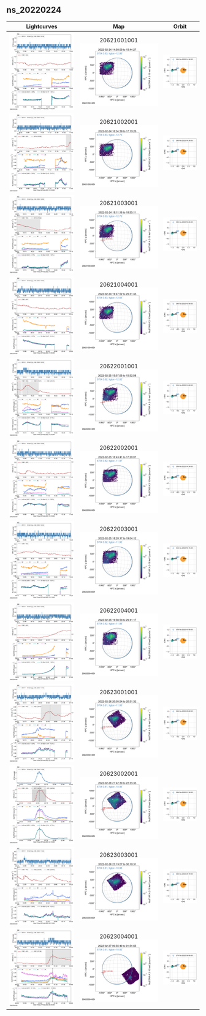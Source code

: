 ## ns_20220224
|  Lightcurves |  Map | Orbit |
|:---:|:---:|:---:|
|[![](ltc_20220224_1450_20621001001_ngs.png)](ltc_20220224_1450_20621001001_ngs.png)|20621001001<br/>[![](map_20220224_1450_20621001001_ngs.png)](map_20220224_1450_20621001001_ngs.png)|[![](orbeph_20220224_1450_20621001001_ngs.png)](orbeph_20220224_1450_20621001001_ngs.png)|
|[![](ltc_20220224_1625_20621002001_ngs.png)](ltc_20220224_1625_20621002001_ngs.png)|20621002001<br/>[![](map_20220224_1625_20621002001_ngs.png)](map_20220224_1625_20621002001_ngs.png)|[![](orbeph_20220224_1625_20621002001_ngs.png)](orbeph_20220224_1625_20621002001_ngs.png)|
|[![](ltc_20220224_1805_20621003001_ngs.png)](ltc_20220224_1805_20621003001_ngs.png)|20621003001<br/>[![](map_20220224_1805_20621003001_ngs.png)](map_20220224_1805_20621003001_ngs.png)|[![](orbeph_20220224_1805_20621003001_ngs.png)](orbeph_20220224_1805_20621003001_ngs.png)|
|[![](ltc_20220224_1940_20621004001_ngs.png)](ltc_20220224_1940_20621004001_ngs.png)|20621004001<br/>[![](map_20220224_1940_20621004001_ngs.png)](map_20220224_1940_20621004001_ngs.png)|[![](orbeph_20220224_1940_20621004001_ngs.png)](orbeph_20220224_1940_20621004001_ngs.png)|
|[![](ltc_20220225_1500_20622001001_ngs.png)](ltc_20220225_1500_20622001001_ngs.png)|20622001001<br/>[![](map_20220225_1500_20622001001_ngs.png)](map_20220225_1500_20622001001_ngs.png)|[![](orbeph_20220225_1500_20622001001_ngs.png)](orbeph_20220225_1500_20622001001_ngs.png)|
|[![](ltc_20220225_1635_20622002001_ngs.png)](ltc_20220225_1635_20622002001_ngs.png)|20622002001<br/>[![](map_20220225_1635_20622002001_ngs.png)](map_20220225_1635_20622002001_ngs.png)|[![](orbeph_20220225_1635_20622002001_ngs.png)](orbeph_20220225_1635_20622002001_ngs.png)|
|[![](ltc_20220225_1815_20622003001_ngs.png)](ltc_20220225_1815_20622003001_ngs.png)|20622003001<br/>[![](map_20220225_1815_20622003001_ngs.png)](map_20220225_1815_20622003001_ngs.png)|[![](orbeph_20220225_1815_20622003001_ngs.png)](orbeph_20220225_1815_20622003001_ngs.png)|
|[![](ltc_20220225_1950_20622004001_ngs.png)](ltc_20220225_1950_20622004001_ngs.png)|20622004001<br/>[![](map_20220225_1950_20622004001_ngs.png)](map_20220225_1950_20622004001_ngs.png)|[![](orbeph_20220225_1950_20622004001_ngs.png)](orbeph_20220225_1950_20622004001_ngs.png)|
|[![](ltc_20220226_2000_20623001001_ngs.png)](ltc_20220226_2000_20623001001_ngs.png)|20623001001<br/>[![](map_20220226_2000_20623001001_ngs.png)](map_20220226_2000_20623001001_ngs.png)|[![](orbeph_20220226_2000_20623001001_ngs.png)](orbeph_20220226_2000_20623001001_ngs.png)|
|[![](ltc_20220226_2135_20623002001_ngs.png)](ltc_20220226_2135_20623002001_ngs.png)|20623002001<br/>[![](map_20220226_2135_20623002001_ngs.png)](map_20220226_2135_20623002001_ngs.png)|[![](orbeph_20220226_2135_20623002001_ngs.png)](orbeph_20220226_2135_20623002001_ngs.png)|
|[![](ltc_20220226_2310_20623003001_ngs.png)](ltc_20220226_2310_20623003001_ngs.png)|20623003001<br/>[![](map_20220226_2310_20623003001_ngs.png)](map_20220226_2310_20623003001_ngs.png)|[![](orbeph_20220226_2310_20623003001_ngs.png)](orbeph_20220226_2310_20623003001_ngs.png)|
|[![](ltc_20220227_0050_20623004001_ngs.png)](ltc_20220227_0050_20623004001_ngs.png)|20623004001<br/>[![](map_20220227_0050_20623004001_ngs.png)](map_20220227_0050_20623004001_ngs.png)|[![](orbeph_20220227_0050_20623004001_ngs.png)](orbeph_20220227_0050_20623004001_ngs.png)|
